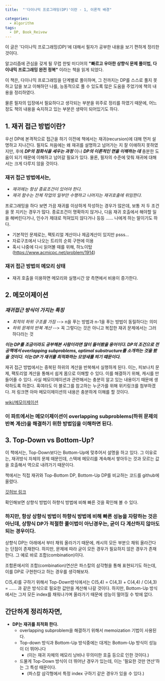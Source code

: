 ```yaml
---
title:  "'다이나믹 프로그래밍(DP)'이란 - 1, 이론적 배경"

categories:
  - Algorithm
tags:
  - DP, Book_Reivew
---
```


이 글은 '다이나믹 프로그래밍(DP)'에 대해서 필자가 공부한 내용을 보기 편하게 정리한 것이다.  

알고리즘에 관심을 갖게 될 무렵 한빛 미디어의 __"빠르고 우아한 상향식 문제 풀이법, 다이내믹 프로그래밍 완전 정복"__ 이라는 책을 읽게 되었다.

이 책은, 다이나믹 프로그래밍을 단계별로 풀이하며, 그 전까지는 DP를 스스로 풀지 못하고 답을 보고 이해하던 나를,  능동적으로 풀 수 있도록 많은 도움을 주었기에 책의 내용을 정리하였다. 

물론 필자의 입장에서 필요하다고 생각되는 부분을 위주로 정리를 하였기 때문에, 어느정도 책의 내용을 숙지하고 있는 부분은 생략이 되어있기도 하다.
  
## 1. 재귀 접근 방법이란? 

우선 DP에 본격적으로 접근을 하기 이전에 책에서는 재귀(recursion)에 대해 먼저 설명하고 지나간다. 필자도 처음에는 왜 재귀를 설명하고 넘어가는 지 잘 이애하지 못하였지만, 후에 __*DP의 점화식을 세우는 과정*__ 이나 __*DP의 이론적인 면을 이해하는 데*__ 충분한 도움이 되기 때문에 이해하고 넘어갈 필요가 있다. 물론, 필자의 수준에 맞춰 재귀에 대해서는 크게 다루지 않을 것이다.

### 재귀 접근 방법에서는,
- *재귀에는 항상 종료조건이 있어야 한다.*
- *재귀 함수는 전체 작업의 일부만 수행하고 나머지는 재귀호출에 위임한다.*

프로그래밍을 하다 보면 가끔 재귀를 이상하게 작성하는 경우가 많은데, 보통 저 두 조건을 못 지키는 경우가 많다. 종료조건이 명확하지 않거나, 다음 재귀 호출에서 해야할 일을 해버린다거나, 인수가 제대로 적혀있지 않다거나 등등 ...... 나에게 하는 말이기도 하다. 

- 기본적인 문제로는, 팩토리얼 계산이나 제곱계산이 있지만 psss...
- 자료구조에서 나오는 트리의 순회 구현에 이용
- 혹시 나중에 다시 읽어볼 때를 위해, 하노이탑 (https://www.acmicpc.net/problem/1914)

### 재귀 접근 방법의 메모리 상태
- 재귀 호출을 이용하면 메모리와 실행시간 양 측면에서 비용이 증가한다.

## 2. 메모이제이션

### *재귀접근 방식이 가지는 특징*
- *최적의 하위 구조를 가짐* --> n을 푸는 방법과 n-1을 푸는 방법이 동릴하다는 의미
- *하위 문제의 반복 계산* --> 꼭 그렇다는 것은 아니고 복잡한 재귀 문제에서는 그러하다라는 것

__*이는 DP를 조금이라도 공부해본 사람이라면 많이 들어봤을 용어이다. DP의 조건으로 전공책에서 overlapping subproblems, optimal substructure를 소개하는 것을 봤을 것이다. 이는 DP가 재귀를 최적화하는 모양새를 띄기 떄문이다.*__

재귀 접근 방법에서는 중복된 하위의 계산을 반복해서 실행하게 된다. 이는, 피보나치 문제, 팩토리얼 계산을 통해서 쉽게 몸으로 이해할 수 있다. 이를 해결하기 위해, 캐시를 만들어줄 수 있다. 사실 메모이제이션과 관련해서는 충분히 알고 있는 내용이기 때문에 생략하도록 하겠다. 혹여라도 이 블로그를 참고하는 누군가를 위해 위키링크를 첨부하겠다. 저 링크면 아마 메모이제이션의 내용은 충분하게 이해를 할 것이다.

[wiki/메모이제이션](https://ko.wikipedia.org/wiki/%EB%A9%94%EB%AA%A8%EC%9D%B4%EC%A0%9C%EC%9D%B4%EC%85%98)

### __이 파트에서는 메모이제이션이 overlapping subproblems(하위 문제의 반복 계산)을 해결하기 위한 방법임을 이해하면 된다.__

## 3. Top-Down vs Bottom-Up?

이 책에서는, Top-Down보다는 Bottom-Up에 맞추어서 설명을 하고 있다. 그 이유로는, 재귀방식 자체의 문제 때문인데, 스택에 메모리를 계속해서 쌓아두는 것과 모르는 값을 호출해서 역으로 내려가기 때문이다.

책에서는 직접 재귀와 Top-Bottom DP, Bottom-Up DP를 비교하는 코드를 github에 올렸다.

[깃허브 링크](https://github.com/crapas/dp)

확인해보면 상향식 방법이 하향식 방법에 비해 빠른 것을 확인해 볼 수 있다.

### 하지만, 항상 상향식 방법이 하향식 방법에 비해 빠른 성능을 자랑하는 것은 아닌데, 상향식 DP가 적절한 풀이법이 아닌경우는, __굳이 다 계산하지 않아도 되는 경우이다.__

상향식 DP는 아래에서 부터 채워 올라가기 때문에, 캐시의 모든 부분으 채워 올라간다는 단점이 존재한다. 하지만, 문제에 따라 굳이 모든 경우가 필요하지 않은 경우가 존재한다. 그 예로 바로 조합(combination)이다. 

조합론에서의 조합(combination)연산은 파스칼의 삼각형을 통해 표현되기도 하는데, 이를 DP로 구현한다고 하는 경우를 생각해보자.

C(5,4)를 구하기 위해서 Top-Down방식에서는 C(5,4) = C(4,3) + C(4,4) / C(4,3) = ...... 과 같은 방식으로 필요한 값만을 계산해 나갈 것이다. 하지만, Bottom-Up 방식에서는 그저 모든 index를 채워나가며 올라가기 때문에 성능이 떨어질 수 밖에 없다.

## 간단하게 정리하자면,
- __DP는 재귀를 최적화 한다.__
  - overlapping subproblem을 해결하기 위해서 memoization 기법이 사용된다.
  - Top-down 방식과 Bottom-Up 방식중에는 대게는 Bottom-Up 방식이 성능이 더 뛰어나다 
    - (이는 재귀 자체의 메모리 낭비나 무의미한 호출 등으로 인한 것이다.)
  - 드물게 Top-Down 방식이 더 뛰어난 경우가 있는데, 이는 '필요한 것만 연산'하는 그 특성 때문이다. 
    - (파스칼 삼각형에서 특정 index 구하기 같은 경우가 있을 수 있다.)